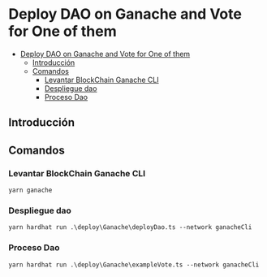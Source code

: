 # Deploy DAO on Ganache and Vote for One of them

- [Deploy DAO on Ganache and Vote for One of them](#deploy-dao-on-ganache-and-vote-for-one-of-them)
  - [Introducción](#introducción)
  - [Comandos](#comandos)
    - [Levantar BlockChain Ganache CLI](#levantar-blockchain-ganache-cli)
    - [Despliegue dao](#despliegue-dao)
    - [Proceso Dao](#proceso-dao)

## Introducción

## Comandos

### Levantar BlockChain Ganache CLI

`yarn ganache`

### Despliegue dao

`yarn hardhat run .\deploy\Ganache\deployDao.ts --network ganacheCli`

### Proceso Dao

`yarn hardhat run .\deploy\Ganache\exampleVote.ts --network ganacheCli`
